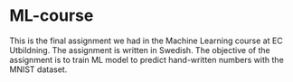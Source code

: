 # ML-course
This is the final assignment we had in the Machine Learning course at EC Utbildning. The assignment is written in Swedish.
The objective of the assignment is to train ML model to predict hand-written numbers with the MNIST dataset.
